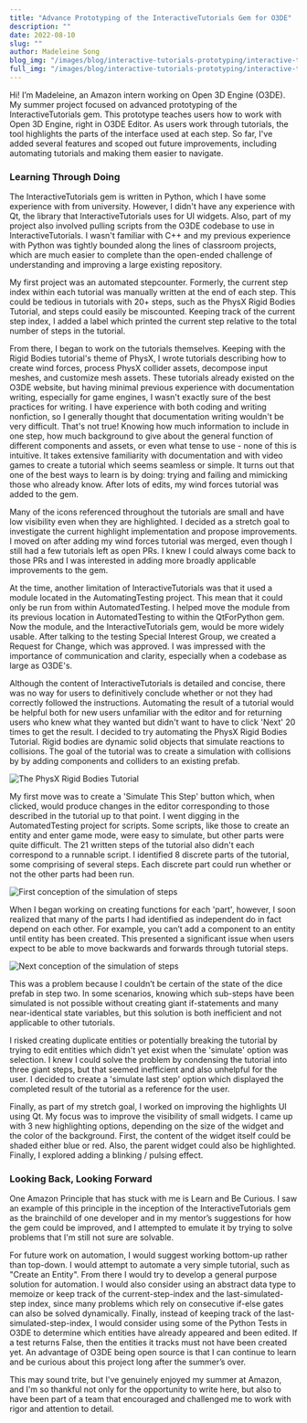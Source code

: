 ```yaml
---
title: "Advance Prototyping of the InteractiveTutorials Gem for O3DE"
description: ""
date: 2022-08-10
slug: ""
author: Madeleine Song
blog_img: "/images/blog/interactive-tutorials-prototyping/interactive-tutorials.png"
full_img: "/images/blog/interactive-tutorials-prototyping/interactive-tutorials.png"
---
```

Hi! I’m Madeleine, an Amazon intern working on Open 3D Engine (O3DE). My summer project focused on advanced prototyping of the InteractiveTutorials gem. This prototype teaches users how to work with Open 3D Engine, right in O3DE Editor. As users work through tutorials, the tool highlights the parts of the interface used at each step. So far, I've added several features and scoped out future improvements, including automating tutorials and making them easier to navigate.

### Learning Through Doing

The InteractiveTutorials gem is written in Python, which I have some experience with from university. However, I didn't have any experience with Qt, the library that InteractiveTutorials uses for UI widgets. Also, part of my project also involved pulling scripts from the O3DE codebase to use in InteractiveTutorials. I wasn't familiar with C++ and my previous experience with Python was tightly bounded along the lines of classroom projects, which are much easier to complete than the open-ended challenge of understanding and improving a large existing repository.

My first project was an automated stepcounter. Formerly, the current step index within each tutorial was manually written at the end of each step. This could be tedious in tutorials with 20+ steps, such as the PhysX Rigid Bodies Tutorial, and steps could easily be miscounted. Keeping track of the current step index, I added a label which printed the current step relative to the total number of steps in the tutorial. 

From there, I began to work on the tutorials themselves. Keeping with the Rigid Bodies tutorial's theme of PhysX, I wrote tutorials describing how to create wind forces, process PhysX collider assets, decompose input meshes, and customize mesh assets. These tutorials already existed on the O3DE website, but having minimal previous experience with documentation writing, especially for game engines, I wasn't exactly sure of the best practices for writing. I have experience with both coding and writing nonfiction, so I generally thought that documentation writing wouldn't be very difficult. That's not true! Knowing how much information to include in one step, how much background to give about the general function of different components and assets, or even what tense to use - none of this is intuitive. It takes extensive familiarity with documentation and with video games to create a tutorial which seems seamless or simple. It turns out that one of the best ways to learn is by doing: trying and failing and mimicking those who already know. After lots of edits, my wind forces tutorial was added to the gem.

Many of the icons referenced throughout the tutorials are small and have low visibility even when they are highlighted. I decided as a stretch goal to investigate the current highlight implementation and propose improvements. I moved on after adding my wind forces tutorial was merged, even though I still had a few tutorials left as open PRs. I knew I could always come back to those PRs and I was interested in adding more broadly applicable improvements to the gem.

At the time, another limitation of InteractiveTutorials was that it used a module located in the AutomatingTesting project. This mean that it could only be run from within AutomatedTesting. I helped move the module from its previous location in AutomatedTesting to within the QtForPython gem. Now the module, and the InteractiveTutorials gem, would be more widely usable. After talking to the testing Special Interest Group, we created a Request for Change, which was approved. I was impressed with the importance of communication and clarity, especially when a codebase as large as O3DE's.

Although the content of InteractiveTutorials is detailed and concise, there was no way for users to definitively conclude whether or not they had correctly followed the instructions. Automating the result of a tutorial would be helpful both for new users unfamiliar with the editor and for returning users who knew what they wanted but didn't want to have to click 'Next' 20 times to get the result. I decided to try automating the PhysX Rigid Bodies Tutorial. Rigid bodies are dynamic solid objects that simulate reactions to collisions. The goal of the tutorial was to create a simulation with collisions by by adding components and colliders to an existing prefab. 

![The PhysX Rigid Bodies Tutorial](/images/blog/interactive-tutorials-prototyping/interactive-tutorials-ei-highlighted.png)

My first move was to create a 'Simulate This Step' button which, when clicked, would produce changes in the editor corresponding to those described in the tutorial up to that point. I went digging in the AutomatedTesting project for scripts. Some scripts, like those to create an entity and enter game mode, were easy to simulate, but other parts were quite difficult. The 21 written steps of the tutorial also didn't each correspond to a runnable script. I identified 8 discrete parts of the tutorial, some comprising of several steps. Each discrete part could run whether or not the other parts had been run.

![First conception of the simulation of steps](/images/blog/interactive-tutorials-prototyping/interactivetutorials_stepordering_1.png)

When I began working on creating functions for each 'part', however, I soon realized that many of the parts I had identified as independent do in fact depend on each other. For example, you can’t add a component to an entity until entity has been created. This presented a significant issue when users expect to be able to move backwards and forwards through tutorial steps.

![Next conception of the simulation of steps](/images/blog/interactive-tutorials-prototyping/interactivetutorials_stepordering_2.png)

This was a problem because I couldn’t be certain of the state of the dice prefab in step two. In some scenarios, knowing which sub-steps have been simulated is not possible without creating giant if-statements and many near-identical state variables, but this solution is both inefficient and not applicable to other tutorials.

I risked creating duplicate entities or potentially breaking the tutorial by trying to edit entities which didn't yet exist when the 'simulate' option was selection. I knew I could solve the problem by condensing the tutorial into three giant steps, but that seemed inefficient and also unhelpful for the user. I decided to create a 'simulate last step' option which displayed the completed result of the tutorial as a reference for the user.

Finally, as part of my stretch goal, I worked on improving the highlights UI using Qt. My focus was to improve the visibility of small widgets. I came up with 3 new highlighting options, depending on the size of the widget and the color of the background. First, the content of the widget itself could be shaded either blue or red. Also, the parent widget could also be highlighted. Finally, I explored adding a blinking / pulsing effect.

### Looking Back, Looking Forward
One Amazon Principle that has stuck with me is Learn and Be Curious. I saw an example of this principle in the inception of the InteractiveTutorials gem as the brainchild of one developer and in my mentor’s suggestions for how the gem could be improved, and I attempted to emulate it by trying to solve problems that I'm still not sure are solvable.

For future work on automation, I would suggest working bottom-up rather than top-down. I would attempt to automate a very simple tutorial, such as "Create an Entity". From there I would try to develop a general purpose solution for automation. I would also consider using an abstract data type to memoize or keep track of the current-step-index and the last-simulated-step index, since many problems which rely on consecutive if-else gates can also be solved dynamically. Finally, instead of keeping track of the last-simulated-step-index, I would consider using some of the Python Tests in O3DE to determine which entities have already appeared and been edited. If a test returns False, then the entities it tracks must not have been created yet. An advantage of O3DE being open source is that I can continue to learn and be curious about this project long after the summer’s over.

This may sound trite, but I've genuinely enjoyed my summer at Amazon, and I'm so thankful not only for the opportunity to write here, but also to have been part of a team that encouraged and challenged me to work with rigor and attention to detail.